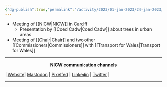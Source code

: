 ```yaml
---
{"dg-publish":true,"permalink":"/activity/2023/01-jan-2023/24-jan-2023/"}
---
```



- Meeting of [[NICW\|NICW]] in Cardiff
	- Presentation by [[Coed Cadw\|Coed Cadw]] about trees in urban areas
- Meeting of [[Chair\|Chair]] and two other [[Commissioners\|Commissioners]] with [[Transport for Wales\|Transport for Wales]]

***
<p style="text-align: center;font-weight:bold";>NICW communication channels</p>

󠁧 |[Website](https://nationalinfrastructurecommission.wales)| [Mastodon](https://toot.wales/@NICW) | [Pixelfed](https://pix.toot.wales/NICW) | [Linkedin](https://www.linkedin.com/company/26268509/) | [Twitter](https://twitter.com/InfraCommCymru) |
***


